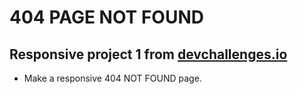 # 404 PAGE NOT FOUND

## Responsive project 1 from [devchallenges.io](https://devchallenges.io/challenges/wBunSb7FPrIepJZAg0sY)

- Make a responsive 404 NOT FOUND page.
















